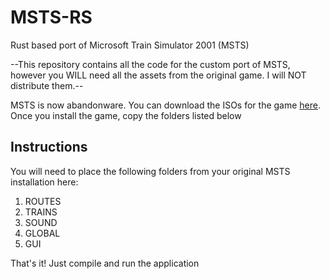 # MSTS-RS
Rust based port of Microsoft Train Simulator 2001 (MSTS)

--This repository contains all the code for the custom port of MSTS, however you WILL need all the assets from the original game. I will NOT distribute them.--

MSTS is now abandonware. You can download the ISOs for the game [here](https://www.jumpjet.info/Classic-Games/Windows/MSTS/msts.htm). Once you install the game, copy the folders listed below


## Instructions
You will need to place the following folders from your original MSTS installation here:

1. ROUTES
2. TRAINS
3. SOUND
4. GLOBAL
5. GUI

That's it! Just compile and run the application

